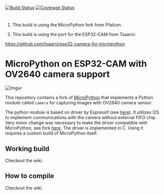 [![Build Status](https://travis-ci.org/pfalcon/micropython.png?branch=pfalcon)](https://travis-ci.org/pfalcon/micropython) [![Coverage Status](https://coveralls.io/repos/pfalcon/micropython/badge.png?branch=pfalcon)](https://coveralls.io/github/pfalcon/micropython?branch=pfalcon)
#

1. This build is using the MicroPython fork from Pfalcon.

2. This build is using the port for the ESP32-CAM from Tsaarni:

https://github.com/tsaarni/esp32-camera-for-micropython


# MicroPython on ESP32-CAM with OV2640 camera support

![Imgur](https://i.imgur.com/8v4lsjd.jpg)

This repository contains a fork of [MicroPython](http://micropython.org/) that implements a Python module called `camera` for capturing images with OV2640 camera sensor.

The python module is based on driver by Espressif (see [here](https://github.com/espressif/esp32-camera)).  It utilizes I2S to implement communications with the camera without external FIFO chip.  Very minor change was necessary to make the driver compatible with MicroPython, see fork [here](https://github.com/tsaarni/esp32-camera-for-micropython).  The driver is implemented in C.  Using it requires a custom build of MicroPython itself.  


## Working build

Checkout the wiki.

## How to compile 

Checkout the wiki.